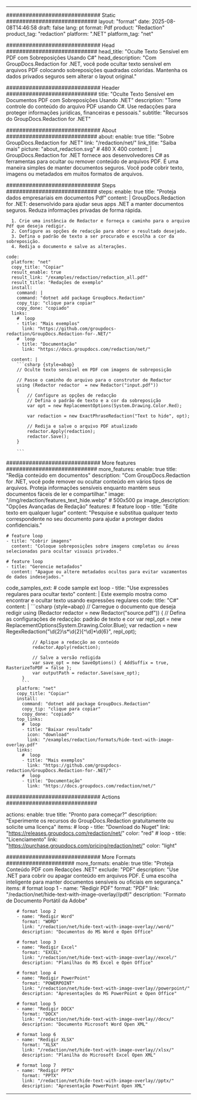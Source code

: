 
---
############################# Static ############################
layout: "format"
date:  2025-08-08T14:46:58
draft: false
lang: pt
format: Pdf
product: "Redaction"
product_tag: "redaction"
platform: ".NET"
platform_tag: "net"

############################# Head ############################
head_title: "Oculte Texto Sensível em PDF com Sobreposições Usando C#"
head_description: "Com GroupDocs.Redaction for .NET, você pode ocultar texto sensível em arquivos PDF colocando sobreposições quadradas coloridas. Mantenha os dados privados seguros sem alterar o layout original."

############################# Header ############################
title: "Oculte Texto Sensível em Documentos PDF com Sobreposições Usando .NET" 
description: "Tome controle do conteúdo do arquivo PDF usando C#. Use redacções para proteger informações jurídicas, financeiras e pessoais."
subtitle: "Recursos do GroupDocs.Redaction for .NET" 

############################# About ############################
about:
    enable: true
    title: "Sobre GroupDocs.Redaction for .NET"
    link: "/redaction/net/"
    link_title: "Saiba mais"
    picture: "about_redaction.svg" # 480 X 400
    content: |
       GroupDocs.Redaction for .NET fornece aos desenvolvedores C# as ferramentas para ocultar ou remover conteúdo de arquivos PDF. É uma maneira simples de manter documentos seguros. Você pode cobrir texto, imagens ou metadados em muitos formatos de arquivos.

############################# Steps ############################
steps:
    enable: true
    title: "Proteja dados empresariais em documentos Pdf"
    content: |
      GroupDocs.Redaction for .NET: desenvolvido para ajudar seus apps .NET a manter documentos seguros. Reduza informações privadas de forma rápida.
      
      1. Crie uma instância de Redactor e forneça o caminho para o arquivo Pdf que deseja redigir.
      2. Configure as opções de redacção para obter o resultado desejado.
      3. Defina o padrão de texto a ser procurado e escolha a cor da sobreposição.
      4. Redija o documento e salve as alterações.
   
    code:
      platform: "net"
      copy_title: "Copiar"
      result_enable: true
      result_link: "/examples/redaction/redaction_all.pdf"
      result_title: "Redações de exemplo"
      install:
        command: |
        command: "dotnet add package GroupDocs.Redaction"
        copy_tip: "clique para copiar"
        copy_done: "copiado"
      links:
        #  loop
        - title: "Mais exemplos"
          link: "https://github.com/groupdocs-redaction/GroupDocs.Redaction-for-.NET/"
        #  loop
        - title: "Documentação"
          link: "https://docs.groupdocs.com/redaction/net/"
          
      content: |
        ```csharp {style=abap}
        // Oculte texto sensível em PDF com imagens de sobreposição

        // Passe o caminho do arquivo para o construtor de Redactor
        using (Redactor redactor  = new Redactor("input.pdf"))
        {
            // Configure as opções de redacção
            // Defina o padrão de texto e a cor da sobreposição
            var opt = new ReplacementOptions(System.Drawing.Color.Red);
            
            var redaction = new ExactPhraseRedaction("Text to hide", opt);

            // Redija e salve o arquivo PDF atualizado
            redactor.Apply(redaction);
            redactor.Save();
        }
        
        ```            


############################# More features ############################
more_features:
  enable: true
  title: "Redija conteúdo em documentos"
  description: "Com GroupDocs.Redaction for .NET, você pode remover ou ocultar conteúdo em vários tipos de arquivos. Proteja informações sensíveis enquanto mantém seus documentos fáceis de ler e compartilhar."
  image: "/img/redaction/features_text_hide.webp" # 500x500 px
  image_description: "Opções Avançadas de Redação"
  features:
    # feature loop
    - title: "Edite texto em qualquer lugar"
      content: "Pesquise e substitua qualquer texto correspondente no seu documento para ajudar a proteger dados confidenciais."

    # feature loop
    - title: "Cobrir imagens"
      content: "Coloque sobreposições sobre imagens completas ou áreas selecionadas para ocultar visuais privados."

    # feature loop
    - title: "Gerencie metadados"
      content: "Apague ou altere metadados ocultos para evitar vazamentos de dados indesejados."
      
  code_samples_ext:
    # code sample ext loop
    - title: "Use expressões regulares para ocultar texto"
      content: |
        Este exemplo mostra como encontrar e ocultar texto usando expressões regulares
      code:
        title: "C#"
        content: |
          ```csharp {style=abap}
          //  Carregue o documento que deseja redigir
          using (Redactor redactor  = new Redactor("source.pdf"))
          {
              // Defina as configurações de redacção: padrão de texto e cor
              var repl_opt = new ReplacementOptions(System.Drawing.Color.Blue);
              var redaction = new RegexRedaction("\\d{2}\\s*\\d{2}[^\\d]*\\d{6}", repl_opt);

              // Aplique a redacção ao conteúdo
              redactor.Apply(redaction);

              // Salve a versão redigida
              var save_opt = new SaveOptions() { AddSuffix = true, RasterizeToPDF = false };
              var outputPath = redactor.Save(save_opt);
          }
          ```
        platform: "net"
        copy_title: "Copiar"
        install:
          command: "dotnet add package GroupDocs.Redaction"
          copy_tip: "clique para copiar"
          copy_done: "copiado"
        top_links:
          #  loop
          - title: "Baixar resultado"
            icon: "download"
            link: "/examples/redaction/formats/hide-text-with-image-overlay.pdf"
        links:
          #  loop
          - title: "Mais exemplos"
            link: "https://github.com/groupdocs-redaction/GroupDocs.Redaction-for-.NET/"
          #  loop
          - title: "Documentação"
            link: "https://docs.groupdocs.com/redaction/net/"


############################# Actions ############################

actions:
  enable: true
  title: "Pronto para começar?"
  description: "Experimente os recursos do GroupDocs.Redaction gratuitamente ou solicite uma licença"
  items:
    #  loop
    - title: "Download do Nuget"
      link: "https://releases.groupdocs.com/redaction/net/"
      color: "red"
        #  loop
    - title: "Licenciamento"
      link: "https://purchase.groupdocs.com/pricing/redaction/net/"
      color: "light"


############################# More Formats #####################
more_formats:
    enable: true
    title: "Proteja Conteúdo PDF com Redacções .NET"
    exclude: "PDF"
    description: "Use .NET para cobrir ou apagar conteúdo em arquivos PDF. É uma escolha inteligente para manter documentos sensíveis ou oficiais em segurança."
    items: 
        # format loop 1
        - name: "Redigir PDF"
          format: "PDF"
          link: "/redaction/net/hide-text-with-image-overlay//pdf/"
          description: "Formato de Documento Portátil da Adobe"

        # format loop 2
        - name: "Redigir Word"
          format: "WORD"
          link: "/redaction/net/hide-text-with-image-overlay//word/"
          description: "Documentos do MS Word e Open Office"
          
        # format loop 3
        - name: "Redigir Excel"
          format: "EXCEL"
          link: "/redaction/net/hide-text-with-image-overlay//excel/"
          description: "Planilhas do MS Excel e Open Office"

        # format loop 4
        - name: "Redigir PowerPoint"
          format: "POWERPOINT"
          link: "/redaction/net/hide-text-with-image-overlay//powerpoint/"
          description: "Apresentações do MS PowerPoint e Open Office"

        # format loop 5
        - name: "Redigir DOCX"
          format: "DOCX"
          link: "/redaction/net/hide-text-with-image-overlay//docx/"
          description: "Documento Microsoft Word Open XML"
          
        # format loop 6
        - name: "Redigir XLSX"
          format: "XLSX"
          link: "/redaction/net/hide-text-with-image-overlay//xlsx/"
          description: "Planilha do Microsoft Excel Open XML"
          
        # format loop 7
        - name: "Redigir PPTX"
          format: "PPTX"
          link: "/redaction/net/hide-text-with-image-overlay//pptx/"
          description: "Apresentação PowerPoint Open XML"


---